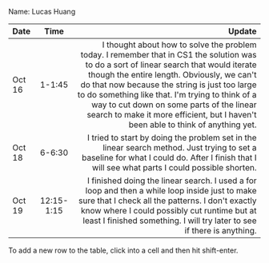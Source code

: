 Name: Lucas Huang

| Date   |    Time    |                                                                                                                                                                                                                                                                                                                                                                                                                      Update |
|:-------|:----------:|----------------------------------------------------------------------------------------------------------------------------------------------------------------------------------------------------------------------------------------------------------------------------------------------------------------------------------------------------------------------------------------------------------------------------:|
| Oct 16 |   1-1:45   | I thought about how to solve the problem today. I remember that in CS1 the solution was to do a sort of linear search that would iterate though the entire length. Obviously, we can't do that now because the string is just too large to do something like that. I'm trying to think of a way to cut down on some parts of the linear search to make it more efficient, but I haven't been able to think of anything yet. |
| Oct 18 |   6-6:30   |                                                                                                                                                                                                                               I tried to start by doing the problem set in the linear search method. Just trying to set a baseline for what I could do. After I finish that I will see what parts I could possible shorten. |
| Oct 19 | 12:15-1:15 |                                                                                                                                                I finished doing the linear search. I used a for loop and then a while loop inside just to make sure that I check all the patterns. I don't exactly know where I could possibly cut runtime but at least I finished something. I will try later to see if there is anything. |


To add a new row to the table, click into a cell and then hit shift-enter.
